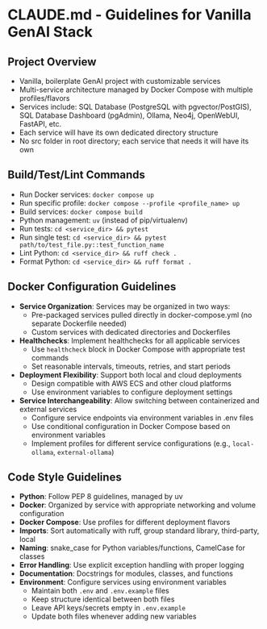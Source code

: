 # CLAUDE.md - Guidelines for Vanilla GenAI Stack

## Project Overview
- Vanilla, boilerplate GenAI project with customizable services
- Multi-service architecture managed by Docker Compose with multiple profiles/flavors
- Services include: SQL Database (PostgreSQL with pgvector/PostGIS), SQL Database Dashboard (pgAdmin), Ollama, Neo4j, OpenWebUI, FastAPI, etc.
- Each service will have its own dedicated directory structure
- No src folder in root directory; each service that needs it will have its own

## Build/Test/Lint Commands
- Run Docker services: `docker compose up`
- Run specific profile: `docker compose --profile <profile_name> up`
- Build services: `docker compose build`
- Python management: `uv` (instead of pip/virtualenv)
- Run tests: `cd <service_dir> && pytest`
- Run single test: `cd <service_dir> && pytest path/to/test_file.py::test_function_name`
- Lint Python: `cd <service_dir> && ruff check .`
- Format Python: `cd <service_dir> && ruff format .`

## Docker Configuration Guidelines
- **Service Organization**: Services may be organized in two ways:
  - Pre-packaged services pulled directly in docker-compose.yml (no separate Dockerfile needed)
  - Custom services with dedicated directories and Dockerfiles
- **Healthchecks**: Implement healthchecks for all applicable services
  - Use `healthcheck` block in Docker Compose with appropriate test commands
  - Set reasonable intervals, timeouts, retries, and start periods
- **Deployment Flexibility**: Support both local and cloud deployments
  - Design compatible with AWS ECS and other cloud platforms
  - Use environment variables to configure deployment settings
- **Service Interchangeability**: Allow switching between containerized and external services
  - Configure service endpoints via environment variables in .env files
  - Use conditional configuration in Docker Compose based on environment variables
  - Implement profiles for different service configurations (e.g., `local-ollama`, `external-ollama`)

## Code Style Guidelines
- **Python**: Follow PEP 8 guidelines, managed by uv
- **Docker**: Organized by service with appropriate networking and volume configuration
- **Docker Compose**: Use profiles for different deployment flavors
- **Imports**: Sort automatically with ruff, group standard library, third-party, local
- **Naming**: snake_case for Python variables/functions, CamelCase for classes
- **Error Handling**: Use explicit exception handling with proper logging
- **Documentation**: Docstrings for modules, classes, and functions
- **Environment**: Configure services using environment variables
  - Maintain both `.env` and `.env.example` files
  - Keep structure identical between both files
  - Leave API keys/secrets empty in `.env.example`
  - Update both files whenever adding new variables